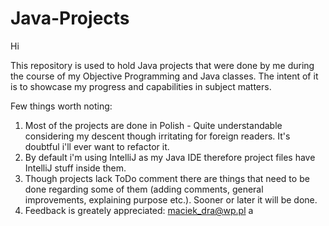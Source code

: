 # Java-Projects
Hi

This repository is used to hold Java projects that were done by me during the course of my Objective Programming and Java classes. The intent of it is to showcase my progress and capabilities in subject matters.

Few things worth noting:
1) Most of the projects are done in Polish - Quite understandable considering my descent though irritating for foreign readers. It's doubtful i'll ever want to refactor it.
2) By default i'm using IntelliJ as my Java IDE therefore project files have IntelliJ stuff inside them.
3) Though projects lack ToDo comment there are things that need to be done regarding some of them (adding comments, general improvements, explaining purpose etc.). Sooner or later it will be done.
4) Feedback is greately appreciated: maciek_dra@wp.pl
a
